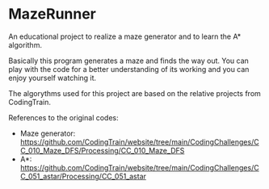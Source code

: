# MazeRunner
An educational project to realize a maze generator and to learn the A* algorithm.

Basically this program generates a maze and finds the way out. You can play with the code for a better understanding of its working and you can enjoy yourself watching it.

The algorythms used for this project are based on the relative projects from CodingTrain.

References to the original codes:
- Maze generator: https://github.com/CodingTrain/website/tree/main/CodingChallenges/CC_010_Maze_DFS/Processing/CC_010_Maze_DFS
- A*: https://github.com/CodingTrain/website/tree/main/CodingChallenges/CC_051_astar/Processing/CC_051_astar
